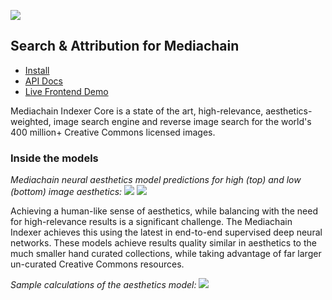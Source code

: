 
[<img src="https://github.com/mediachain/mediachain-indexer/raw/master/images_gh/diagram_3.png">](https://github.com/mediachain/mediachain-indexer/raw/master/images_gh/diagram_3.png)

## Search & Attribution for Mediachain

- [Install](https://github.com/mediachain/mediachain-indexer/blob/master/INSTALL.md)
- [API Docs](http://mediachainlabs-api-docs.s3-website-us-east-1.amazonaws.com/)
- [Live Frontend Demo](http://images.mediachain.io)


Mediachain Indexer Core is a state of the art, high-relevance, aesthetics-weighted, image search engine and reverse image search for the world's 400 million+ Creative Commons licensed images.


### Inside the models

*Mediachain neural aesthetics model predictions for high (top) and low (bottom) image aesthetics:*
![](https://github.com/mediachain/mediachain-indexer/raw/master/images_gh/160819-0007.png)
![](https://github.com/mediachain/mediachain-indexer/raw/master/images_gh/160819-0008.png)

Achieving a human-like sense of aesthetics, while balancing with the need for high-relevance results is a significant challenge. The Mediachain Indexer achieves this using the latest in end-to-end supervised deep neural networks. These models achieve results quality similar in aesthetics to the much smaller hand curated collections, while taking advantage of far larger un-curated Creative Commons resources.

*Sample calculations of the aesthetics model:*
![](https://github.com/mediachain/mediachain-indexer/raw/master/images_gh/160819-0002.png)

